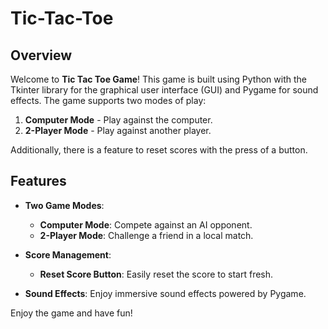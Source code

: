 # Tic-Tac-Toe

## Overview

Welcome to **Tic Tac Toe Game**! This game is built using Python with the Tkinter library for the graphical user interface (GUI) and Pygame for sound effects. The game supports two modes of play: 

1. **Computer Mode** - Play against the computer.
2. **2-Player Mode** - Play against another player.

Additionally, there is a feature to reset scores with the press of a button.

## Features

- **Two Game Modes**:
  - **Computer Mode**: Compete against an AI opponent.
  - **2-Player Mode**: Challenge a friend in a local match.

- **Score Management**:
  - **Reset Score Button**: Easily reset the score to start fresh.

- **Sound Effects**: Enjoy immersive sound effects powered by Pygame.

Enjoy the game and have fun!

